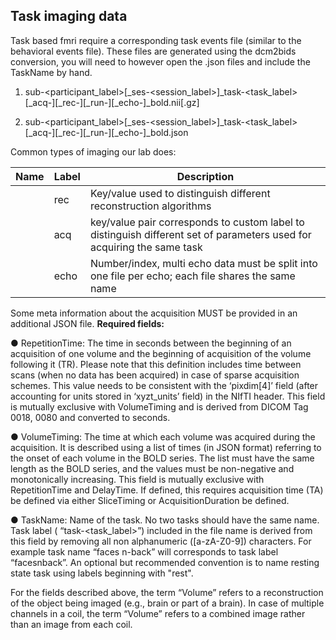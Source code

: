 ## Task imaging data

Task based fmri require a corresponding task events file (similar to the behavioral events file). These files are generated using the dcm2bids conversion, you will need to however open the .json files and include the TaskName by hand. 

  1) sub-<participant_label>[_ses-<session_label>]_task-<task_label>[_acq-<label>][_rec-<label>][_run-<index>][_echo-<index>]_bold.nii[.gz]
  
  2) sub-<participant_label>[_ses-<session_label>]_task-<task_label>[_acq-<label>][_rec-<label>][_run-<index>][_echo-<index>]_bold.json
  
  
Common types of imaging our lab does:



| Name  | Label | Description |
| ------------- | ------------- |------------- |
|                |   rec           |    Key/value used to distinguish different reconstruction algorithms           |
|                |  acq            |    key/value pair corresponds to custom label to distinguish different set of parameters used for acquiring the same task |
|                |     echo         |     Number/index, multi echo data must be split into one file per echo; each file shares the same name          |





Some meta information about the acquisition MUST be provided in an additional JSON file.
**Required fields:**


● RepetitionTime: The time in seconds between the beginning of an acquisition of one volume and the
beginning of acquisition of the volume following it (TR). Please note that this definition includes time
between scans (when no data has been acquired) in case of sparse acquisition schemes. This value needs
to be consistent with the ‘pixdim[4]’ field (after accounting for units stored in ‘xyzt_units’ field) in the
NIfTI header. This field is mutually exclusive with VolumeTiming and is derived from DICOM Tag 0018,
0080 and converted to seconds.

● VolumeTiming: The time at which each volume was acquired during the acquisition. It is described
using a list of times (in JSON format) referring to the onset of each volume in the BOLD series. The list must
have the same length as the BOLD series, and the values must be non-negative and monotonically
increasing. This field is mutually exclusive with RepetitionTime and DelayTime. If defined, this
requires acquisition time (TA) be defined via either SliceTiming or AcquisitionDuration be
defined.

● TaskName: Name of the task. No two tasks should have the same name. Task label (
“task-<task_label>”) included in the file name is derived from this field by removing all non
alphanumeric ([a-zA-Z0-9]) characters. For example task name “faces n-back” will corresponds to task
label “facesnback”. An optional but recommended convention is to name resting state task using labels
beginning with "rest".


For the fields described above, the term “Volume” refers to a reconstruction of the
object being imaged (e.g., brain or part of a brain). In case of multiple channels in a coil, the term “Volume” refers to
a combined image rather than an image from each coil.
